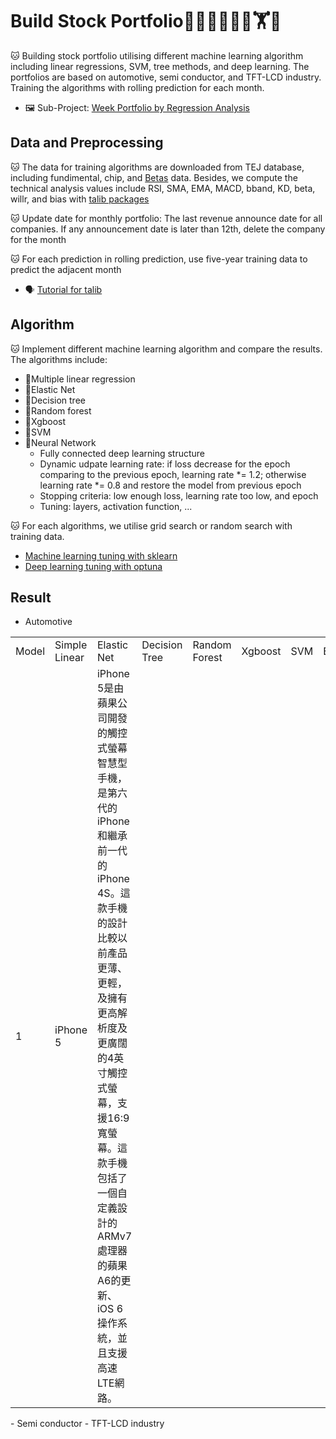 # Build Stock Portfolio🦁🙉😹🧑💗🦁🏋🐱


🐱 Building stock portfolio utilising different machine learning algorithm including linear regressions, SVM, tree methods, and deep learning.
The portfolios are based on automotive, semi conductor, and TFT-LCD industry.\
Training the algorithms with rolling prediction for each month.

- 🖼️ Sub-Project: [Week Portfolio by Regression Analysis](https://github.com/KJJHHH/Build-Portfolio/tree/master/TEJ_portfolio)

## Data and Preprocessing
🐱 The data for training algorithms are downloaded from TEJ database, including fundimental, chip, and [Betas](https://api.tej.com.tw/columndoc.html?subId=51) data. Besides, we compute the technical analysis values include RSI, SMA, EMA, MACD, bband, KD, beta, willr, and bias with [talib packages](https://github.com/TA-Lib/ta-lib-python?tab=readme-ov-file#indicator-groups) 

🐱 Update date for monthly portfolio: The last revenue announce date for all companies. If any announcement date is later than 12th, delete the company for the month

🐱 For each prediction in rolling prediction, use five-year training data to predict the adjacent month

- 🗣️ [Tutorial for talib](https://medium.com/ai%E8%82%A1%E4%BB%94/%E7%94%A8-python-%E5%BF%AB%E9%80%9F%E8%A8%88%E7%AE%97-158-%E7%A8%AE%E6%8A%80%E8%A1%93%E6%8C%87%E6%A8%99-26f9579b8f3a)


## Algorithm
🐱 Implement different machine learning algorithm and compare the results. The algorithms include:
- 📝Multiple linear regression
- 📝Elastic Net
- 📝Decision tree
- 📝Random forest
- 📝Xgboost
- 📝SVM
- 📝Neural Network
    - Fully connected deep learning structure
    - Dynamic udpate learning rate: if loss decrease for the epoch comparing to the previous epoch, learning rate *= 1.2; otherwise learning rate *= 0.8 and restore the model from previous epoch
    - Stopping criteria: low enough loss, learning rate too low, and epoch
    - Tuning: layers, activation function, ...

🐱 For each algorithms, we utilise grid search or random search with training data.
- [Machine learning tuning with sklearn](https://scikit-learn.org/stable/modules/grid_search.html)
- [Deep learning tuning with optuna](https://github.com/optuna/optuna)

## Result
- Automotive
<table>
  <tr>
    <td>Model</td>
    <td>Simple Linear</td>
    <td>Elastic Net</td>
    <td>Decision Tree</td>
    <td>Random Forest</td>
    <td>Xgboost</td>
    <td>SVM</td>
    <td>Ensemble-</td>
    <td>Deep Learning</td>
  </tr>
  <tr>
    <td>1</td>
    <td>iPhone 5</td>
    <td>iPhone 5是由蘋果公司開發的觸控式螢幕智慧型手機，是第六代的iPhone和繼承前一代的iPhone 4S。這款手機的設計比較以前產品更薄、更輕，及擁有更高解析度及更廣闊的4英寸觸控式螢幕，支援16:9寬螢幕。這款手機包括了一個自定義設計的ARMv7處理器的蘋果A6的更新、iOS 6操作系統，並且支援高速LTE網路。</td>
  </tr>
</table>
- Semi conductor
- TFT-LCD industry

